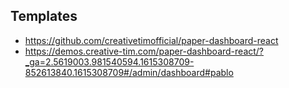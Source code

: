 ## Templates

- https://github.com/creativetimofficial/paper-dashboard-react
- https://demos.creative-tim.com/paper-dashboard-react/?_ga=2.5619003.981540594.1615308709-852613840.1615308709#/admin/dashboard#pablo
